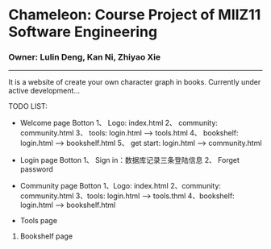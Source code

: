 #  Chameleon: Course Project of MIIZ11 Software Engineering 

### Owner: Lulin Deng, Kan Ni, Zhiyao Xie 

***
It is a website of create your own character graph in books. Currently under active development...

TODO LIST:

- Welcome page
Botton
1、	Logo: index.html
2、	community: community.html
3、	tools: login.html —> tools.html
4、	bookshelf: login.html —> bookshelf.html 
5、	get start: login.html —> community.html 

- Login page
Botton
1、	Sign in：数据库记录三条登陆信息
2、	Forget password

- Community page
Botton
1、Logo: index.html
2、community: community.html
3、tools: login.html —> tools.thml
4、bookshelf: login.html —> bookshelf.html 

- Tools page
1. Bookshelf page

